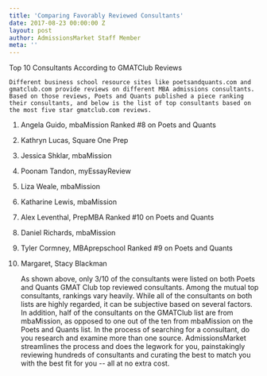 ```yaml
---
title: 'Comparing Favorably Reviewed Consultants'
date: 2017-08-23 00:00:00 Z
layout: post
author: AdmissionsMarket Staff Member
meta: ''
---
```


Top 10 Consultants According to GMATClub Reviews 

	Different business school resource sites like poetsandquants.com and gmatclub.com provide reviews on different MBA admissions consultants. Based on those reviews, Poets and Quants published a piece ranking their consultants, and below is the list of top consultants based on the most five star gmatclub.com reviews. 

1. Angela Guido, mbaMission 
	Ranked #8 on Poets and Quants
2. Kathryn Lucas, Square One Prep
3. Jessica Shklar, mbaMission
4. Poonam Tandon, myEssayReview
5. Liza Weale, mbaMission
6. Katharine Lewis, mbaMission
7. Alex Leventhal, PrepMBA 
	Ranked #10 on Poets and Quants
8. Daniel Richards, mbaMission
9. Tyler Cormney, MBAprepschool 
  Ranked #9 on Poets and Quants 
10. Margaret, Stacy Blackman 


	As shown above, only 3/10 of the consultants were listed on both Poets and Quants GMAT Club top reviewed consultants. Among the mutual top consultants, rankings vary heavily. While all of the consultants on both lists are highly regarded, it can be subjective based on several factors. In addition, half of the consultants on the GMATClub list are from mbaMission, as opposed to one out of the ten from mbaMission on the Poets and Quants list. In the process of searching for a consultant, do you research and examine more than one source. AdmissionsMarket streamlines the process and does the legwork for you, painstakingly reviewing hundreds of consultants and curating the best to match you with the best fit for you -- all at no extra cost.  
